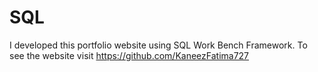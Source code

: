 # SQL
I developed this  portfolio website using SQL Work Bench Framework. To see the website visit https://github.com/KaneezFatima727
